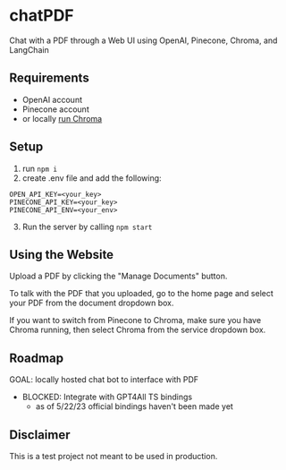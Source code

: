 # chatPDF

Chat with a PDF through a Web UI using OpenAI, Pinecone, Chroma, and LangChain

## Requirements

- OpenAI account
- Pinecone account
- or locally [run Chroma](https://docs.trychroma.com/api-reference#run-the-backend)

## Setup

1. run `npm i`
2. create .env file and add the following:

```
OPEN_API_KEY=<your_key>
PINECONE_API_KEY=<your_key>
PINECONE_API_ENV=<your_env>
```

3. Run the server by calling `npm start`

## Using the Website

Upload a PDF by clicking the "Manage Documents" button.

To talk with the PDF that you uploaded, go to the home page and select your PDF from the document dropdown box.

If you want to switch from Pinecone to Chroma, make sure you have Chroma running, then select Chroma from the service dropdown box.

## Roadmap

GOAL: locally hosted chat bot to interface with PDF

- BLOCKED: Integrate with GPT4All TS bindings
  - as of 5/22/23 official bindings haven't been made yet

## Disclaimer

This is a test project not meant to be used in production.
